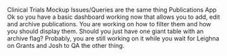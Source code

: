 Clinical Trials Mockup
Issues/Queries are the same thing
Publications App
Ok so you have a basic dashboard working now that allows you to add, edit and archive publications. You are working on how to filter them and how you should display them. Should you just have one giant table with an archive flag? Probably, you are still working on it while you wait for Leighna on Grants and Josh to QA the other thing.
